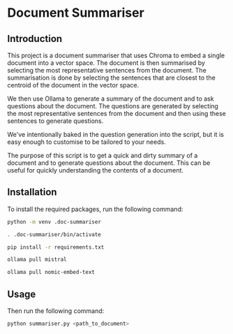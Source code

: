 # Document Summariser

## Introduction

This project is a document summariser that uses Chroma to embed a single
document into a vector space. The document is then summarised by selecting the
most representative sentences from the document. The summarisation is done by
selecting the sentences that are closest to the centroid of the document in the
vector space.

We then use Ollama to generate a summary of the document and to ask questions
about the document. The questions are generated by selecting the most
representative sentences from the document and then using these sentences to
generate questions.

We've intentionally baked in the question generation into the script, but it is
easy enough to customise to be tailored to your needs.

The purpose of this script is to get a quick and dirty summary of a document and
to generate questions about the document. This can be useful for quickly
understanding the contents of a document.

## Installation

To install the required packages, run the following command:

```bash
python -m venv .doc-summariser
```

```bash
. .doc-summariser/bin/activate
```

```bash
pip install -r requirements.txt
```

```bash
ollama pull mistral
```

```bash
ollama pull nomic-embed-text
```

## Usage

Then run the following command:

```bash
python summariser.py <path_to_document>
```
